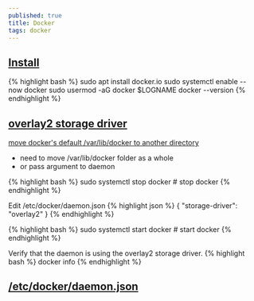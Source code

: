 ```yaml
---
published: true
title: Docker
tags: docker
---
```

## [Install](https://linuxconfig.org/how-to-install-docker-on-ubuntu-20-04-lts-focal-fossa)

{% highlight bash %}
sudo apt install docker.io
sudo systemctl enable --now docker
sudo usermod -aG docker $LOGNAME
docker --version
{% endhighlight %}

## [overlay2 storage driver](https://docs.docker.com/storage/storagedriver/overlayfs-driver/)

[move docker's default /var/lib/docker to another directory](https://linuxconfig.org/how-to-move-docker-s-default-var-lib-docker-to-another-directory-on-ubuntu-debian-linux)
- need to move /var/lib/docker folder as a whole
- or pass argument to daemon

{% highlight bash %}
sudo systemctl stop docker			# stop docker
{% endhighlight %}

Edit /etc/docker/daemon.json
{% highlight json %}
{
  "storage-driver": "overlay2"
}
{% endhighlight %}

{% highlight bash %}
sudo systemctl start docker			# start docker
{% endhighlight %}

Verify that the daemon is using the overlay2 storage driver.
{% highlight bash %}
docker info
{% endhighlight %}

## [/etc/docker/daemon.json](https://docs.docker.com/engine/reference/commandline/dockerd/)

